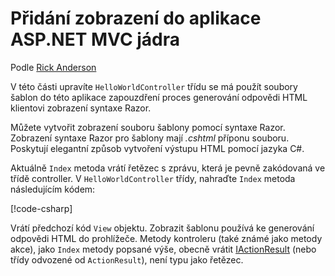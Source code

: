 # <a name="add-a-view-to-an-aspnet-core-mvc-app"></a>Přidání zobrazení do aplikace ASP.NET MVC jádra

Podle [Rick Anderson](https://twitter.com/RickAndMSFT)

V této části upravíte `HelloWorldController` třídu se má použít soubory šablon do této aplikace zapouzdření proces generování odpovědi HTML klientovi zobrazení syntaxe Razor.

Můžete vytvořit zobrazení souboru šablony pomocí syntaxe Razor. Zobrazení syntaxe Razor pro šablony mají *.cshtml* příponu souboru. Poskytují elegantní způsob vytvoření výstupu HTML pomocí jazyka C#.

Aktuálně `Index` metoda vrátí řetězec s zprávu, která je pevně zakódovaná ve třídě controller. V `HelloWorldController` třídy, nahraďte `Index` metoda následujícím kódem:

[!code-csharp[](~/tutorials/first-mvc-app/start-mvc/sample/MvcMovie/Controllers/HelloWorldController.cs?name=snippet_4)]

Vrátí předchozí kód `View` objektu. Zobrazit šablonu používá ke generování odpovědi HTML do prohlížeče. Metody kontroleru (také známé jako metody akce), jako `Index` metody popsané výše, obecně vrátit [IActionResult](/dotnet/api/microsoft.aspnetcore.mvc.iactionresult) (nebo třídy odvozené od `ActionResult`), není typu jako řetězec.
